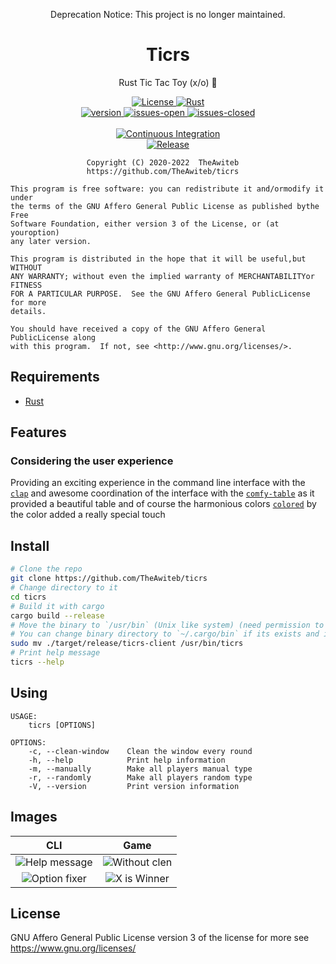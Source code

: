 <div align="center">

Deprecation Notice: This project is no longer maintained.

# Ticrs
Rust Tic Tac Toy (x/o) 🦀


<a href="https://www.gnu.org/licenses/">
  <img src="https://img.shields.io/badge/license-AGPLv3-orange.svg" alt="License">
</a>
<a href="https://rust-lang.org/">
  <img src="https://img.shields.io/badge/Made%20with-Rust-orange.svg" alt="Rust">
</a>
<br>
<a href="https://github.com/theawiteb/ticrs">
  <img src="https://badge.fury.io/gh/theawiteb%2Fticrs.svg" alt="version">
</a>
<a href="https://github.com/TheAwiteb/ticrs/issues?q=is%3Aissue+is%3Aopen+">
  <img src="https://img.shields.io/github/issues/theawiteb/ticrs.svg" alt="issues-open">
</a>
<a href="https://github.com/TheAwiteb/ticrs/issues?q=is%3Aissue+is%3Aclosed+">
  <img src="https://img.shields.io/github/issues-closed/theawiteb/ticrs.svg" alt="issues-closed">
</a>
<br><br>
<a href="https://github.com/TheAwiteb/ticrs/actions/workflows/ci.yml">
  <img src="https://github.com/TheAwiteb/ticrs/actions/workflows/ci.yml/badge.svg" alt="Continuous Integration">
</a>
<br>
<a href="https://github.com/TheAwiteb/ticrs/actions/workflows/release.yml">
  <img src="https://github.com/TheAwiteb/ticrs/actions/workflows/release.yml/badge.svg" alt="Release">
</a>

</div>

```
                 Copyright (C) 2020-2022  TheAwiteb
                 https://github.com/TheAwiteb/ticrs

This program is free software: you can redistribute it and/ormodify it under
the terms of the GNU Affero General Public License as published bythe Free
Software Foundation, either version 3 of the License, or (at youroption)
any later version.

This program is distributed in the hope that it will be useful,but WITHOUT
ANY WARRANTY; without even the implied warranty of MERCHANTABILITYor FITNESS
FOR A PARTICULAR PURPOSE.  See the GNU Affero General PublicLicense for more
details.

You should have received a copy of the GNU Affero General PublicLicense along
with this program.  If not, see <http://www.gnu.org/licenses/>.
```

## Requirements
 * [Rust](https://www.rust-lang.org/)

## Features

### Considering the user experience
Providing an exciting experience in the command line interface with the [`clap`] and awesome coordination of the interface with the [`comfy-table`] as it provided a beautiful table and of course the harmonious colors [`colored`] by the color added a really special touch

[`clap`]: https://crates.io/crates/clap
[`comfy-table`]: https://crates.io/crates/comfy-table
[`colored`]: https://crates.io/crates/colored

## Install
```bash
# Clone the repo
git clone https://github.com/TheAwiteb/ticrs
# Change directory to it
cd ticrs
# Build it with cargo
cargo build --release
# Move the binary to `/usr/bin` (Unix like system) (need permission to move (not run))
# You can change binary directory to `~/.cargo/bin` if its exists and its in `$PATH`
sudo mv ./target/release/ticrs-client /usr/bin/ticrs
# Print help message
ticrs --help
```

## Using
```
USAGE:
    ticrs [OPTIONS]

OPTIONS:
    -c, --clean-window    Clean the window every round
    -h, --help            Print help information
    -m, --manually        Make all players manual type
    -r, --randomly        Make all players random type
    -V, --version         Print version information
```

## Images
|                    CLI                      |                    Game                    |
|:-------------------------------------------:|:------------------------------------------:|
| ![Help message](https://i.suar.me/qwK4x/l)  | ![Without clen](https://i.suar.me/NA320/l) |
| ![Option fixer](https://i.suar.me/e7qMG/l)  | ![X is Winner](https://i.suar.me/OrPzM/l) |

## License
GNU Affero General Public License version 3 of the license for more see <https://www.gnu.org/licenses/>
